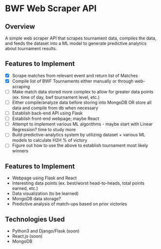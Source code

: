 # BWF Web Scraper API

## Overview
A simple web scraper API that scrapes tournament data, compiles the data, and feeds the dataset into a ML model to generate predictive analytics about tournament results.

## Features to Implement
- [x] Scrape matches from relevant event and return list of Matches
- [x] Compile list of BWF Tournaments either manually or through web-scraping
- [ ] Make match data stored more complex to allow for greater data points (ex. time of day, bwf tournament level, etc.)
- [ ] Either compile/analyze data before storing into MongoDB OR store all data and compile from db when necessary
- [ ] Establish back-end API using Flask
- [ ] Establish front-end webpage; maybe React
- [ ] Attempt to implement various ML algorithms - maybe start with Linear Regression? time to study more
- [ ] Build predictive-analytics system by utilizing dataset + various ML models to calculate H2H % of victory
- [ ] Figure out how to use the above to establish tournament most likely winners

## Features to Implement
* Webpage using Flask and React
* Interesting data points (ex. best/worst head-to-heads, total points earned, etc.)
* Data visualization (to be learned)
* MongoDB data storage?
* Predictive analysis of match-ups based on prior victories

## Technologies Used
* Python3 and Django/Flask (soon)
* React.js (soon)
* MongoDB